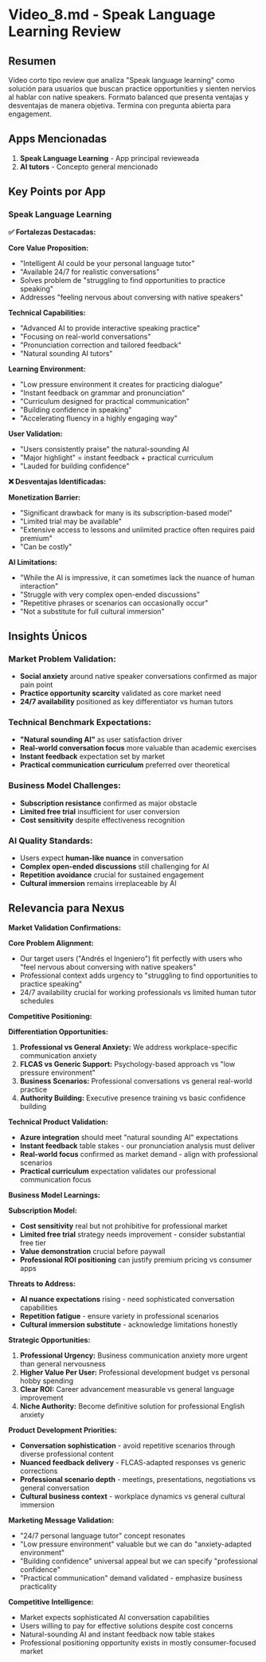 # Video_8.md - Speak Language Learning Review

## Resumen
Video corto tipo review que analiza "Speak language learning" como solución para usuarios que buscan practice opportunities y sienten nervios al hablar con native speakers. Formato balanced que presenta ventajas y desventajas de manera objetiva. Termina con pregunta abierta para engagement.

## Apps Mencionadas
1. **Speak Language Learning** - App principal revieweada
2. **AI tutors** - Concepto general mencionado

## Key Points por App

### Speak Language Learning

**✅ Fortalezas Destacadas:**

**Core Value Proposition:**
- "Intelligent AI could be your personal language tutor"
- "Available 24/7 for realistic conversations"
- Solves problem de "struggling to find opportunities to practice speaking"
- Addresses "feeling nervous about conversing with native speakers"

**Technical Capabilities:**
- "Advanced AI to provide interactive speaking practice"
- "Focusing on real-world conversations" 
- "Pronunciation correction and tailored feedback"
- "Natural sounding AI tutors"

**Learning Environment:**
- "Low pressure environment it creates for practicing dialogue"
- "Instant feedback on grammar and pronunciation"
- "Curriculum designed for practical communication"
- "Building confidence in speaking"
- "Accelerating fluency in a highly engaging way"

**User Validation:**
- "Users consistently praise" the natural-sounding AI
- "Major highlight" = instant feedback + practical curriculum
- "Lauded for building confidence"

**❌ Desventajas Identificadas:**

**Monetization Barrier:**
- "Significant drawback for many is its subscription-based model"
- "Limited trial may be available"
- "Extensive access to lessons and unlimited practice often requires paid premium"
- "Can be costly"

**AI Limitations:**
- "While the AI is impressive, it can sometimes lack the nuance of human interaction"
- "Struggle with very complex open-ended discussions"
- "Repetitive phrases or scenarios can occasionally occur"
- "Not a substitute for full cultural immersion"

## Insights Únicos

### Market Problem Validation:
- **Social anxiety** around native speaker conversations confirmed as major pain point
- **Practice opportunity scarcity** validated as core market need
- **24/7 availability** positioned as key differentiator vs human tutors

### Technical Benchmark Expectations:
- **"Natural sounding AI"** as user satisfaction driver
- **Real-world conversation focus** more valuable than academic exercises
- **Instant feedback** expectation set by market
- **Practical communication curriculum** preferred over theoretical

### Business Model Challenges:
- **Subscription resistance** confirmed as major obstacle
- **Limited free trial** insufficient for user conversion
- **Cost sensitivity** despite effectiveness recognition

### AI Quality Standards:
- Users expect **human-like nuance** in conversation
- **Complex open-ended discussions** still challenging for AI
- **Repetition avoidance** crucial for sustained engagement
- **Cultural immersion** remains irreplaceable by AI

## Relevancia para Nexus

**Market Validation Confirmations:**

**Core Problem Alignment:**
- Our target users ("Andrés el Ingeniero") fit perfectly with users who "feel nervous about conversing with native speakers"
- Professional context adds urgency to "struggling to find opportunities to practice speaking"
- 24/7 availability crucial for working professionals vs limited human tutor schedules

**Competitive Positioning:**

**Differentiation Opportunities:**
1. **Professional vs General Anxiety:** We address workplace-specific communication anxiety
2. **FLCAS vs Generic Support:** Psychology-based approach vs "low pressure environment"  
3. **Business Scenarios:** Professional conversations vs general real-world practice
4. **Authority Building:** Executive presence training vs basic confidence building

**Technical Product Validation:**
- **Azure integration** should meet "natural sounding AI" expectations
- **Instant feedback** table stakes - our pronunciation analysis must deliver
- **Real-world focus** confirmed as market demand - align with professional scenarios
- **Practical curriculum** expectation validates our professional communication focus

**Business Model Learnings:**

**Subscription Model:**
- **Cost sensitivity** real but not prohibitive for professional market
- **Limited free trial** strategy needs improvement - consider substantial free tier
- **Value demonstration** crucial before paywall
- **Professional ROI positioning** can justify premium pricing vs consumer apps

**Threats to Address:**
- **AI nuance expectations** rising - need sophisticated conversation capabilities
- **Repetition fatigue** - ensure variety in professional scenarios
- **Cultural immersion substitute** - acknowledge limitations honestly

**Strategic Opportunities:**

1. **Professional Urgency:** Business communication anxiety more urgent than general nervousness
2. **Higher Value Per User:** Professional development budget vs personal hobby spending  
3. **Clear ROI:** Career advancement measurable vs general language improvement
4. **Niche Authority:** Become definitive solution for professional English anxiety

**Product Development Priorities:**
- **Conversation sophistication** - avoid repetitive scenarios through diverse professional content
- **Nuanced feedback delivery** - FLCAS-adapted responses vs generic corrections
- **Professional scenario depth** - meetings, presentations, negotiations vs general conversation
- **Cultural business context** - workplace dynamics vs general cultural immersion

**Marketing Message Validation:**
- "24/7 personal language tutor" concept resonates
- "Low pressure environment" valuable but we can do "anxiety-adapted environment"  
- "Building confidence" universal appeal but we can specify "professional confidence"
- "Practical communication" demand validated - emphasize business practicality

**Competitive Intelligence:**
- Market expects sophisticated AI conversation capabilities
- Users willing to pay for effective solutions despite cost concerns
- Natural-sounding AI and instant feedback now table stakes
- Professional positioning opportunity exists in mostly consumer-focused market
